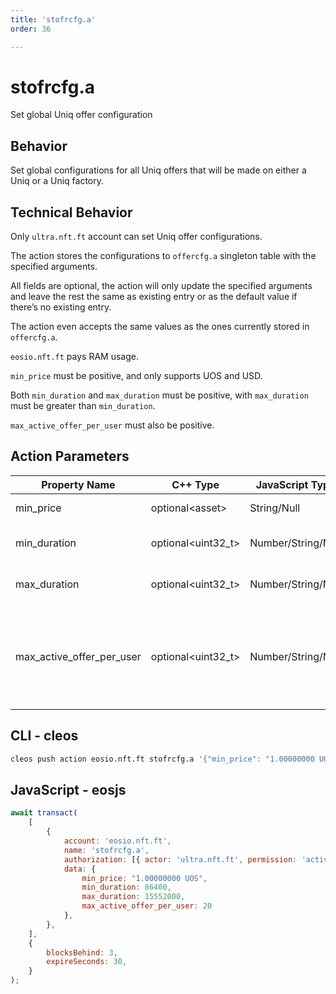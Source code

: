 ```yaml
---
title: 'stofrcfg.a'
order: 36

---
```


# stofrcfg.a

Set global Uniq offer configuration

## Behavior

Set global configurations for all Uniq offers that will be made on either a Uniq or a Uniq factory.

## Technical Behavior

Only `ultra.nft.ft` account can set Uniq offer configurations.

The action stores the configurations to `offercfg.a` singleton table with the specified arguments.

All fields are optional, the action will only update the specified arguments and leave the rest the same as existing entry or as the default value if there’s no existing entry.

The action even accepts the same values as the ones currently stored in `offercfg.a`.

`eosio.nft.ft` pays RAM usage.

`min_price` must be positive, and only supports UOS and USD.

Both `min_duration` and `max_duration` must be positive, with `max_duration` must be greater than `min_duration`.

`max_active_offer_per_user` must also be positive.

## Action Parameters

| Property Name             | C++ Type            | JavaScript Type    | Description                                                           |
| ------------------------- | ------------------- | ------------------ | --------------------------------------------------------------------- |
| min_price                 | optional\<asset>    | String/Null        | Minimum offer price                                                   |
| min_duration              | optional\<uint32_t> | Number/String/Null | Minimum offer duration                                                |
| max_duration              | optional\<uint32_t> | Number/String/Null | Maximum offer duration                                                |
| max_active_offer_per_user | optional\<uint32_t> | Number/String/Null | Maximum number of offers, which includes both Uniq and factory offers |

## CLI - cleos

```bash
cleos push action eosio.nft.ft stofrcfg.a '{"min_price": "1.00000000 UOS", "min_duration": 86400, "max_duration": 15552000, "max_active_offer_per_user": 20}' -p ultra.nft.ft@active
```

## JavaScript - eosjs

```js
await transact(
    [
        {
            account: 'eosio.nft.ft',
            name: 'stofrcfg.a',
            authorization: [{ actor: 'ultra.nft.ft', permission: 'active' }],
            data: {
                min_price: "1.00000000 UOS",
                min_duration: 86400,
                max_duration: 15552000,
                max_active_offer_per_user: 20
            },
        },
    ],
    {
        blocksBehind: 3,
        expireSeconds: 30,
    }
);
```

